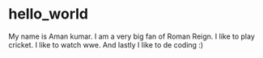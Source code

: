 # hello_world
My name is Aman kumar.
I am a very big fan of Roman Reign.
I like to play cricket.
I like to watch wwe.
And lastly I like to de coding :)
